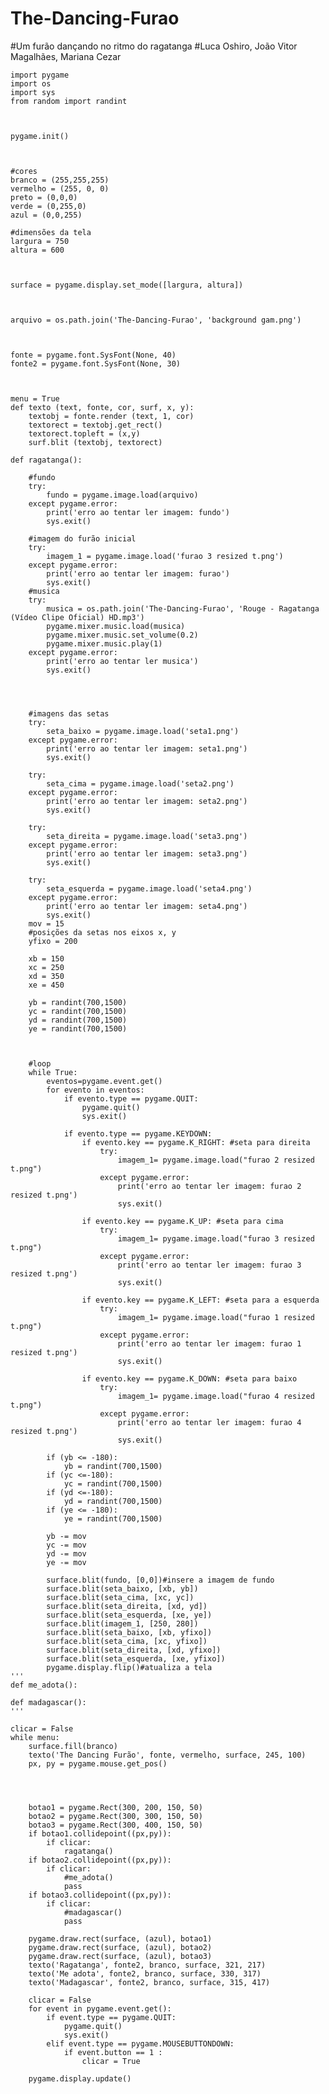 # The-Dancing-Furao
#Um furão dançando no ritmo do ragatanga
#Luca Oshiro, João Vitor Magalhães, Mariana Cezar

    import pygame
    import os
    import sys
    from random import randint



    pygame.init()



    #cores
    branco = (255,255,255)
    vermelho = (255, 0, 0)
    preto = (0,0,0)
    verde = (0,255,0)
    azul = (0,0,255)

    #dimensões da tela 
    largura = 750
    altura = 600



    surface = pygame.display.set_mode([largura, altura])



    arquivo = os.path.join('The-Dancing-Furao', 'background gam.png')



    fonte = pygame.font.SysFont(None, 40)
    fonte2 = pygame.font.SysFont(None, 30)



    menu = True 
    def texto (text, fonte, cor, surf, x, y):
        textobj = fonte.render (text, 1, cor)
        textorect = textobj.get_rect()
        textorect.topleft = (x,y)
        surf.blit (textobj, textorect)

    def ragatanga():

        #fundo
        try: 
            fundo = pygame.image.load(arquivo) 
        except pygame.error:
            print('erro ao tentar ler imagem: fundo')
            sys.exit()

        #imagem do furão inicial 
        try:
            imagem_1 = pygame.image.load('furao 3 resized t.png')
        except pygame.error:
            print('erro ao tentar ler imagem: furao')
            sys.exit()
        #musica    
        try:
            musica = os.path.join('The-Dancing-Furao', 'Rouge - Ragatanga (Vídeo Clipe Oficial) HD.mp3')
            pygame.mixer.music.load(musica)
            pygame.mixer.music.set_volume(0.2)
            pygame.mixer.music.play(1)
        except pygame.error:
            print('erro ao tentar ler musica')
            sys.exit()




        #imagens das setas
        try:
            seta_baixo = pygame.image.load('seta1.png')
        except pygame.error:
            print('erro ao tentar ler imagem: seta1.png')
            sys.exit()

        try:
            seta_cima = pygame.image.load('seta2.png')
        except pygame.error:
            print('erro ao tentar ler imagem: seta2.png')
            sys.exit()

        try:
            seta_direita = pygame.image.load('seta3.png')
        except pygame.error:
            print('erro ao tentar ler imagem: seta3.png')
            sys.exit()

        try:
            seta_esquerda = pygame.image.load('seta4.png')
        except pygame.error:
            print('erro ao tentar ler imagem: seta4.png')
            sys.exit()
        mov = 15
        #posições da setas nos eixos x, y
        yfixo = 200

        xb = 150
        xc = 250
        xd = 350
        xe = 450

        yb = randint(700,1500)
        yc = randint(700,1500)
        yd = randint(700,1500)
        ye = randint(700,1500)



        #loop
        while True: 
            eventos=pygame.event.get()
            for evento in eventos:
                if evento.type == pygame.QUIT:
                    pygame.quit()
                    sys.exit()

                if evento.type == pygame.KEYDOWN:
                    if evento.key == pygame.K_RIGHT: #seta para direita
                        try:
                            imagem_1= pygame.image.load("furao 2 resized t.png")
                        except pygame.error:
                            print('erro ao tentar ler imagem: furao 2 resized t.png')
                            sys.exit()

                    if evento.key == pygame.K_UP: #seta para cima
                        try:
                            imagem_1= pygame.image.load("furao 3 resized t.png")
                        except pygame.error:
                            print('erro ao tentar ler imagem: furao 3 resized t.png')
                            sys.exit()      

                    if evento.key == pygame.K_LEFT: #seta para a esquerda
                        try:
                            imagem_1= pygame.image.load("furao 1 resized t.png")
                        except pygame.error:
                            print('erro ao tentar ler imagem: furao 1 resized t.png')
                            sys.exit()

                    if evento.key == pygame.K_DOWN: #seta para baixo
                        try:
                            imagem_1= pygame.image.load("furao 4 resized t.png")
                        except pygame.error:
                            print('erro ao tentar ler imagem: furao 4 resized t.png')
                            sys.exit()

            if (yb <= -180):
                yb = randint(700,1500)
            if (yc <=-180):
                yc = randint(700,1500)
            if (yd <=-180):
                yd = randint(700,1500)
            if (ye <= -180):
                ye = randint(700,1500)

            yb -= mov        
            yc -= mov
            yd -= mov   
            ye -= mov 

            surface.blit(fundo, [0,0])#insere a imagem de fundo
            surface.blit(seta_baixo, [xb, yb])
            surface.blit(seta_cima, [xc, yc])
            surface.blit(seta_direita, [xd, yd])
            surface.blit(seta_esquerda, [xe, ye])
            surface.blit(imagem_1, [250, 280])
            surface.blit(seta_baixo, [xb, yfixo])
            surface.blit(seta_cima, [xc, yfixo])
            surface.blit(seta_direita, [xd, yfixo])
            surface.blit(seta_esquerda, [xe, yfixo])
            pygame.display.flip()#atualiza a tela
    '''     
    def me_adota():

    def madagascar():
    '''  

    clicar = False
    while menu:
        surface.fill(branco)
        texto('The Dancing Furão', fonte, vermelho, surface, 245, 100)
        px, py = pygame.mouse.get_pos()




        botao1 = pygame.Rect(300, 200, 150, 50)
        botao2 = pygame.Rect(300, 300, 150, 50)
        botao3 = pygame.Rect(300, 400, 150, 50)
        if botao1.collidepoint((px,py)):
            if clicar:
                ragatanga()
        if botao2.collidepoint((px,py)):
            if clicar:
                #me_adota()
                pass
        if botao3.collidepoint((px,py)):
            if clicar:
                #madagascar()
                pass

        pygame.draw.rect(surface, (azul), botao1)
        pygame.draw.rect(surface, (azul), botao2)
        pygame.draw.rect(surface, (azul), botao3)
        texto('Ragatanga', fonte2, branco, surface, 321, 217)
        texto('Me adota', fonte2, branco, surface, 330, 317)
        texto('Madagascar', fonte2, branco, surface, 315, 417)

        clicar = False
        for event in pygame.event.get():
            if event.type == pygame.QUIT:
                pygame.quit()
                sys.exit()
            elif event.type == pygame.MOUSEBUTTONDOWN:
                if event.button == 1 :
                    clicar = True

        pygame.display.update()       

